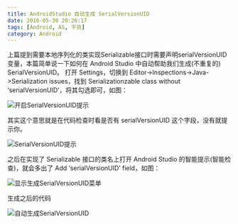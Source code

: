 ```yaml
---
title: AndroidStudio 自动生成 SerialVersionUID
date: 2016-05-30 20:26:17
tags: [Android, AS, 干货]
category: Android
---
```


上篇提到需要本地序列化的类实现Serializable接口时需要声明serialVersionUID变量，本篇简单说一下如何在 Android Studio 中自动帮助我们生成(不重复的) SerialVersionUID。<!-- more -->
打开 Settings，切换到 Editor->Inspections->Java->Serialization issues，找到 Serializationzable class without ‘serialVersionUID’，将其勾选即可，如图：

![开启SerialVersionUID提示](http://nightfarmer.github.io/public/static/image/开启SerialVersionUID提示.png)

其实这个意思就是在代码检查时看是否有 serialVersionUID 这个字段，没有就提示你。

![SerialVersionUID提示](http://nightfarmer.github.io/public/static/image/SerialVersionUID提示.png)

之后在实现了 Serializable 接口的类名上打开 Android Studio 的智能提示(智能检查)，就会多出了 Add ‘serialVersionUID’ field，如图：

![显示生成SerialVersionUID菜单](http://nightfarmer.github.io/public/static/image/显示生成SerialVersionUID菜单.png)

生成之后的代码


![自动生成SerialVersionUID](http://nightfarmer.github.io/public/static/image/自动生成SerialVersionUID.png)



